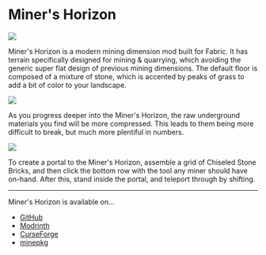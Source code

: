 # Miner's Horizon

![](https://i.imgur.com/VHhSuBr.png)

Miner's Horizon is a modern mining dimension mod built for Fabric. It has terrain specifically designed for mining & quarrying, which avoiding the generic super flat design of previous mining dimensions. The default floor is composed of a mixture of stone, which is accented by peaks of grass to add a bit of color to your landscape.

![](https://i.imgur.com/oaIzm6j.png)

As you progress deeper into the Miner's Horizon, the raw underground materials you find will be more compressed. This leads to them being more difficult to break, but much more plentiful in numbers.

![](https://i.imgur.com/LfRqmRQ.png)

To create a portal to the Miner's Horizon, assemble a grid of Chiseled Stone Bricks, and then click the bottom row with the tool any miner should have on-hand. After this, stand inside the portal, and teleport through by shifting.

---

Miner's Horizon is available on...
  - [GitHub](https://github.com/Draylar/miners-horizon)
  - [Modrinth](https://modrinth.com/mod/miners-horizon)
  - [CurseForge](https://www.curseforge.com/minecraft/mc-mods/miners-horizon)
  - [minepkg](https://preview.minepkg.io/projects/miners-horizon)
